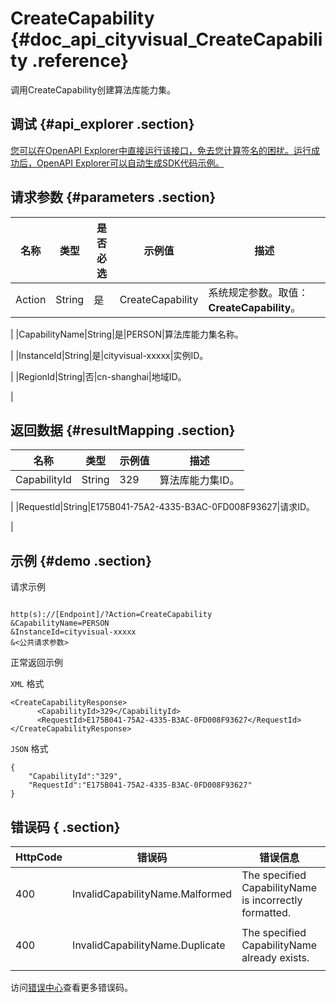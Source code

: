 # CreateCapability {#doc_api_cityvisual_CreateCapability .reference}

调用CreateCapability创建算法库能力集。

## 调试 {#api_explorer .section}

[您可以在OpenAPI Explorer中直接运行该接口，免去您计算签名的困扰。运行成功后，OpenAPI Explorer可以自动生成SDK代码示例。](https://api.aliyun.com/#product=cityvisual&api=CreateCapability&type=RPC&version=2018-10-30)

## 请求参数 {#parameters .section}

|名称|类型|是否必选|示例值|描述|
|--|--|----|---|--|
|Action|String|是|CreateCapability|系统规定参数。取值：**CreateCapability**。

 |
|CapabilityName|String|是|PERSON|算法库能力集名称。

 |
|InstanceId|String|是|cityvisual-xxxxx|实例ID。

 |
|RegionId|String|否|cn-shanghai|地域ID。

 |

## 返回数据 {#resultMapping .section}

|名称|类型|示例值|描述|
|--|--|---|--|
|CapabilityId|String|329|算法库能力集ID。

 |
|RequestId|String|E175B041-75A2-4335-B3AC-0FD008F93627|请求ID。

 |

## 示例 {#demo .section}

请求示例

``` {#request_demo}

http(s)://[Endpoint]/?Action=CreateCapability
&CapabilityName=PERSON
&InstanceId=cityvisual-xxxxx
&<公共请求参数>

```

正常返回示例

`XML` 格式

``` {#xml_return_success_demo}
<CreateCapabilityResponse>
      <CapabilityId>329</CapabilityId>
      <RequestId>E175B041-75A2-4335-B3AC-0FD008F93627</RequestId>
</CreateCapabilityResponse>
```

`JSON` 格式

``` {#json_return_success_demo}
{
	"CapabilityId":"329",
	"RequestId":"E175B041-75A2-4335-B3AC-0FD008F93627"
}
```

## 错误码 { .section}

|HttpCode|错误码|错误信息|描述|
|--------|---|----|--|
|400|InvalidCapabilityName.Malformed|The specified CapabilityName is incorrectly formatted.|指定的CapabilityName格式不合法。|
|400|InvalidCapabilityName.Duplicate|The specified CapabilityName already exists.|指定的算法库能力集标签名称已存在。|

访问[错误中心](https://error-center.aliyun.com/status/product/cityvisual)查看更多错误码。

